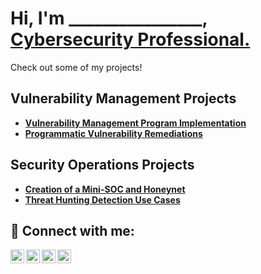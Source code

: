 <h1>Hi, I'm ________________, <a href="https://www.linkedin.com/in/joshmadakor/">Cybersecurity Professional.</a></h1>
Check out some of my projects!

<h2>Vulnerability Management Projects</h2>

- **[Vulnerability Management Program Implementation](https://github.com/___________/vulnerability-management-program)**
- **[Programmatic Vulnerability Remediations](https://github.com/___________/programmatic-vulnerability-remediations)**

## Security Operations Projects

- **[Creation of a Mini-SOC and Honeynet](https://github.com/___________/soc-and-honeynet)**
- **[Threat Hunting Detection Use Cases](https://github.com/___________/threat-hunting-use-cases)**

<h2> 🤳 Connect with me:</h2>

[<img align="left" alt="___________ | YouTube" width="22px" src="https://cdn.jsdelivr.net/npm/simple-icons@v3/icons/youtube.svg" />][youtube]
[<img align="left" alt="___________ | Twitter" width="22px" src="https://cdn.jsdelivr.net/npm/simple-icons@v3/icons/twitter.svg" />][twitter]
[<img align="left" alt="___________ | LinkedIn" width="22px" src="https://cdn.jsdelivr.net/npm/simple-icons@v3/icons/linkedin.svg" />][linkedin]
[<img align="left" alt="___________ | Instagram" width="22px" src="https://cdn.jsdelivr.net/npm/simple-icons@v3/icons/instagram.svg" />][instagram]

[twitter]: https://twitter.com/___________
[youtube]: https://www.youtube.com/c/___________
[instagram]: https://www.instagram.com/___________
[linkedin]: https://linkedin.com/in/___________
